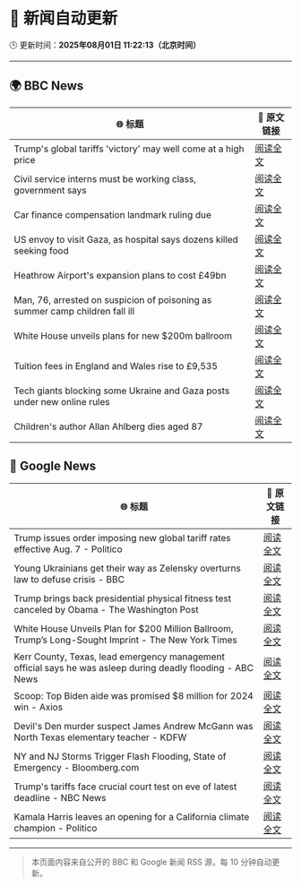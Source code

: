 # 🧠 新闻自动更新

🕒 更新时间：**2025年08月01日 11:22:13（北京时间）**

---

## 🌍 BBC News

| 🌐 标题 | 🔗 原文链接 |
|--------|-------------|
| Trump's global tariffs 'victory' may well come at a high price | [阅读全文](https://www.bbc.com/news/articles/c0l6g13rlwko?at_medium=RSS&at_campaign=rss) |
| Civil service interns must be working class, government says | [阅读全文](https://www.bbc.com/news/articles/c3ez3v9v8jqo?at_medium=RSS&at_campaign=rss) |
| Car finance compensation landmark ruling due | [阅读全文](https://www.bbc.com/news/articles/c8j1jkyjl1xo?at_medium=RSS&at_campaign=rss) |
| US envoy to visit Gaza, as hospital says dozens killed seeking food | [阅读全文](https://www.bbc.com/news/articles/c74d82pdxjzo?at_medium=RSS&at_campaign=rss) |
| Heathrow Airport's expansion plans to cost £49bn | [阅读全文](https://www.bbc.com/news/articles/cj6yz77nlw4o?at_medium=RSS&at_campaign=rss) |
| Man, 76, arrested on suspicion of poisoning as summer camp children fall ill | [阅读全文](https://www.bbc.com/news/articles/cq58lgnvvypo?at_medium=RSS&at_campaign=rss) |
| White House unveils plans for new $200m ballroom | [阅读全文](https://www.bbc.com/news/articles/c2l7dey54zjo?at_medium=RSS&at_campaign=rss) |
| Tuition fees in England and Wales rise to £9,535 | [阅读全文](https://www.bbc.com/news/articles/cwyegp0dnq9o?at_medium=RSS&at_campaign=rss) |
| Tech giants blocking some Ukraine and Gaza posts under new online rules | [阅读全文](https://www.bbc.com/news/articles/cj3l0e4vr0ko?at_medium=RSS&at_campaign=rss) |
| Children's author Allan Ahlberg dies aged 87 | [阅读全文](https://www.bbc.com/news/articles/cpdjn48w1v9o?at_medium=RSS&at_campaign=rss) |

## 📰 Google News

| 🌐 标题 | 🔗 原文链接 |
|--------|-------------|
| Trump issues order imposing new global tariff rates effective Aug. 7 - Politico | [阅读全文](https://news.google.com/rss/articles/CBMilgFBVV95cUxOSkR1aUZHdGVUYWZVeE93MXBVempOSDVWTUxVTzVCc1h6dXlHUFNHcnlONXl3Z28yMG5NRnhTRHBkRnJyMGJkWnA4NWphd3N0OU45R3JzbUJFRzduNkc4eExfVFJCalNwenZiUEktaXhQdHNMUlN6X2syNXUxVGlFUHc1cWIwNUNqaXBiM0NaaWo4UzF0a2c?oc=5) |
| Young Ukrainians get their way as Zelensky overturns law to defuse crisis - BBC | [阅读全文](https://news.google.com/rss/articles/CBMiWkFVX3lxTFBhay10T1ZsNmtfeVdDNHRIWGd5R2hYTVNxN08wRVlmSDc3NmFWOHlsNWVlelE2d21MLW1aREREaWFFNWFhcXBMYUNZTXpwSXRoT1RKNVJkTm53QdIBX0FVX3lxTFA0QWZ0VERHOFNXRGltM1h2aHZWNDgzTnBpN1pLVGFfb3VrS3p4WjJ4N01rYzEzeTZqNDdUZ0E5cEcwaEk4WlRnQkVoMUpabmNJTExfVDV1OEM0OEpCRnpF?oc=5) |
| Trump brings back presidential physical fitness test canceled by Obama - The Washington Post | [阅读全文](https://news.google.com/rss/articles/CBMikAFBVV95cUxOeThiUGV5SHJRTEdjRXR0OURIY0tQcmtNQ1laMGpILW9DeEpQdFBxMkJGT1gtZzE5dGlqQmh0cmFRbWxJZmpuUG5oaEFvZzFQVzE2ZFo3bHZJd01xbURnTUphdXZNdDNRYm81YTFYa0FlUXpCY0M2bjlMX3BabWpCS0h4ZG5wMUFSeGZ0NjgxaDc?oc=5) |
| White House Unveils Plan for $200 Million Ballroom, Trump’s Long-Sought Imprint - The New York Times | [阅读全文](https://news.google.com/rss/articles/CBMihAFBVV95cUxQX09WRG9VUUwxNWdJZzQyS1hQalNkcmJ0MTF4eEZJYlBfUDc0WEVlVVBRYnlWVmx1bk0zU3pVUTA0Z3pxMnNhS3JYRFBhUUFSejZnekJ6Z0lJbm56a2tNRTNHWFhfclRPTmJiZERTUG13ci1RUnlIWW9Fc1VyZ1RQLVh0cy0?oc=5) |
| Kerr County, Texas, lead emergency management official says he was asleep during deadly flooding - ABC News | [阅读全文](https://news.google.com/rss/articles/CBMipwFBVV95cUxNaTFxTWVOZXlNX3hUbzlxcngyQmVJS3pEU2JYN0c1T0dOdmltUzc2emxGYjAtZHY4VDhPZDVtME5tNGNlclVSQ3FXdkhoZW9sUnJWOFFEVzhfZ3hyZm1MLTdUNVFUeUJ4c2QzbTBEU19Fb1hUdHlYNl84Vi1sVlRONDBEWVdWeVVxUXRRTkN2Y3ZUSkJTWWlXVkZkRXkycmx2YlFlcC12Y9IBrAFBVV95cUxORkZpOEl5cE81U2luM2J5NV9Ndy1IV1JJdEhtZm1WZ1VockJZa21ZemdrdURvQk1JV2dhVWU2aUh6Q1dZdWhlZVBMUVdnR1R2ZkoxWXRyTU5PV2RRREw4NUpvUjBLX2Y3Mkk4cTJiSXlxb3hQc0FSb3EtNXZMV3ZFQUJXWGRzZWtIbUM4eGsyaEhmZU5GNWg1NDFwbTRfRF9DYVVaOGw2dmU4TVhL?oc=5) |
| Scoop: Top Biden aide was promised $8 million for 2024 win - Axios | [阅读全文](https://news.google.com/rss/articles/CBMiiAFBVV95cUxQYVljbzF1VTRZVlBwNzV5aEE5cnZKRDE0YlByZHR2QUFnYU9rZjBRY0xMT3JZSjFxQmFNWmptTS1uUjJIUVJNRnBlT0J0ZDJ6OWJnYmk2SHZnRl9JLXJNN1VQdVFqRjB6Q1RsVmlkM2x3eEdDWWRHTjYwT1hYd1g4UlJlUkNERkRJ?oc=5) |
| Devil's Den murder suspect James Andrew McGann was North Texas elementary teacher - KDFW | [阅读全文](https://news.google.com/rss/articles/CBMiigFBVV95cUxQcU1sVUJIWjBybk9EYVJ0eWloMTdZTjdjM29TX2dsSXFiMWVZeVFTV0tKU0pCWHhzSWZvUWJCUmtUMTFhNjBGSG11dVRNTkYzWThfWG1FdWdua1g4cmFNMEhRV2hybXdiUGl6d3A5Z0lzbmFVSE5BRTh3Nk10eW8zdG00YzNtellPWEHSAY8BQVVfeXFMT25oclptSHBUeFd3cllxYmVrSDZFbTZMZWsxOEJKRkZkbENMTzNpcVVvQTZUeUNISlNRZjdGMW9aN1FjRjNZTVRFYzdBRmpTODAwZVFvOHFzdnEyUFVtTnI5VVY0cml5RW1TNmpxSGdqcVNDb0JwYWhfY0RyRXlNeGlENmdVOU1UY0lxUjZFRzQ?oc=5) |
| NY and NJ Storms Trigger Flash Flooding, State of Emergency - Bloomberg.com | [阅读全文](https://news.google.com/rss/articles/CBMiswFBVV95cUxNQ2pielY5cTVneHQ5emt0cENHakN1eUVHWTdtTUtySWRrSUZtLW1WNk1xZ2RodVJXbDlLT1JHazZRTHpVR1ZYWU8xOTZsRm9WclpXeEY5NVF0SDMtbzFBRnJDWjZqQ0lmM2taMHJjSlFPeHZNVTFwY2FPcGI2T0hMVkJSVUJpcFBfeVV4cW95NC03cjNUekh3LUY2OTNsNC14NGdwYklYMzJTdnl2U0NlRzFsZw?oc=5) |
| Trump's tariffs face crucial court test on eve of latest deadline - NBC News | [阅读全文](https://news.google.com/rss/articles/CBMirAFBVV95cUxOX1J2ZTJZeEE4bG5lSmJybnBDdFU0RHJiUF85SElyclA0ZTlFdmdVQ3dxRGxIQjVjNXYxY2NpSUhYQ0hBc1Q2bWtUaklua3l3Ulg2V1o3ZldBSC05MDh0dXJtOUw4c0Z5cm9JR3kyNHd3dUNfcjROU2puc0JQcEdOVkZPbXBpZE5rRjJEZjBIWjlCdmdDUE5yaVctQ2U4eXEwMS1ZcHREMl9QcnZK0gFWQVVfeXFMUHlPSXZidGEyNFZmWUJ5YWxSOUU2WEhxUlBzTzEwMG9BY1NVYVQ1ajRlbndDY0ZTMmU1cXI5SDQ0MGFfbDA1WkEwb1N2c1R2Sy1KSjhUR2c?oc=5) |
| Kamala Harris leaves an opening for a California climate champion - Politico | [阅读全文](https://news.google.com/rss/articles/CBMiogFBVV95cUxQWjE0dks3M2RQbnpxUWVWNERIUExma0ZWNEtvbEVWNEdRclVFb2ZOUUZCR0ZVTDdvZDE2aWFQWVVMUW4wVl9jcjdhaDZLUEF1akRqMng3MzFjVlBVb3dtbGZBZl9CNGIxQVpLWTdGWlo5RjZINnlZVjRqVU5wb1JHSEtyb3dSdWdwZy1HNXFvTUVvaXFZLVA2ajRsc0NRczdHcUE?oc=5) |

---
> 本页面内容来自公开的 BBC 和 Google 新闻 RSS 源，每 10 分钟自动更新。